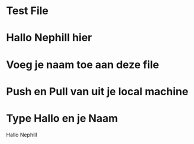 # Test File 
# Hallo Nephill hier
# Voeg je naam toe aan deze file
# Push en Pull van uit je local machine

# Type Hallo en je Naam

Hallo Nephill
